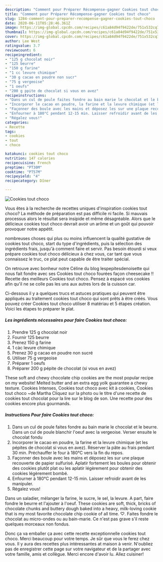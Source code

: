 ```yaml
---
description: "Comment pour Préparer Récompense-gagner Cookies tout choco"
title: "Comment pour Préparer Récompense-gagner Cookies tout choco"
slug: 1284-comment-pour-preparer-recompense-gagner-cookies-tout-choco
date: 2020-06-11T05:28:46.361Z
image: https://img-global.cpcdn.com/recipes/c61a84d94f9422de/751x532cq70/cookies-tout-choco-photo-principale-de-la-recette.jpg
thumbnail: https://img-global.cpcdn.com/recipes/c61a84d94f9422de/751x532cq70/cookies-tout-choco-photo-principale-de-la-recette.jpg
cover: https://img-global.cpcdn.com/recipes/c61a84d94f9422de/751x532cq70/cookies-tout-choco-photo-principale-de-la-recette.jpg
author: Lee West
ratingvalue: 3.7
reviewcount: 6
recipeingredient:
- "125 g chocolat noir"
- "125 beurre"
- "150 g farine"
- "1 cc levure chimique"
- "30 g cacao en poudre non sucr"
- "75 g vergeoise"
- "1 oeufs"
- "200 g ppite de chocolat si vous en avez"
recipeinstructions:
- "Dans un cul de poule faites fondre au bain marie le chocolat et le beurre. Dans un cul de poule blanchir l&#39;oeuf avec la vergeoise. Verser ensuite le chocolat fondu"
- "Incorporer le cacao en poudre, la farine et la levure chimique (et les pépites de chocolat si vous en avez). Réserver la pâte au frais pendant 30 min. Préchauffer le four à 180°C vers la fin du repos."
- "Façonner des boule avec les mains et déposez les sur une plaque recouverte de papier sulfurisé. Aplatir fortement les boules pour obtenir des cookies plutôt plat ou les aplatir légèrement pour obtenir des cookies légèrement bombé."
- "Enfourner à 180°C pendant 12-15 min. Laisser refroidir avant de les manipuler."
- "Régalez vous!"
categories:
- Recette
tags:
- cookies
- tout
- choco

katakunci: cookies tout choco 
nutrition: 147 calories
recipecuisine: French
preptime: "PT30M"
cooktime: "PT57M"
recipeyield: "4"
recipecategory: Dîner

---
```



![Cookies tout choco](https://img-global.cpcdn.com/recipes/c61a84d94f9422de/751x532cq70/cookies-tout-choco-photo-principale-de-la-recette.jpg)

Vous êtes à la recherche de recettes uniques d'inspiration cookies tout choco? La méthode de préparation est pas difficile ni facile. Si mauvais processus alors le résultat sera insipide et même désagréable. Alors que le délicieux cookies tout choco devrait avoir un arôme et un goût qui pouvoir provoquer notre appétit.

nombreuses choses qui plus ou moins influencent la qualité gustative de cookies tout choco, start du type d'ingrédients, puis la sélection des ingrédients frais, jusqu'à comment faire et servir. Pas besoin étourdi si veux prépare cookies tout choco délicieux à chez vous, car tant que vous connaissez le truc, ce plat peut capable de être traiter spécial.

On retrouve avec bonheur notre Céline du blog lespepitesdenoisette qui nous fait fondre avec ses Cookies tout choco fourées façon cheesecake !! Recette des meilleurs Cookies tout choco. Pensez à espacé vos cookies afin qu&#39;il ne se colle pas les uns aux autres lors de la cuisson car.


Ci-dessous il y a quelques trucs et astuces pratiques qui peuvent être appliqués au traitement cookies tout choco qui sont prêts à être créés. Vous pouvez créer Cookies tout choco utiliser 8 matériau et 5 étapes création. Voici les étapes to préparer le plat.

<!--inarticleads1-->

##### Les ingrédients nécessaires pour faire Cookies tout choco:

1. Prendre 125 g chocolat noir
1. Fournir 125 beurre
1. Prenez 150 g farine
1.  1 càc levure chimique
1. Prenez 30 g cacao en poudre non sucré
1. Utiliser 75 g vergeoise
1. Préparer 1 oeufs
1. Préparer 200 g pépite de chocolat (si vous en avez)


These soft and chewy chocolate chip cookies are the most popular recipe on my website! Melted butter and an extra egg yolk guarantee a chewy texture. Cookies Intenses, Cookies tout choco avec kit à cookies, Cookies tout choco ~de Martha Cliquez sur la photo ou le titre d&#39;une recette de cookies tout chocolat pour la lire sur le blog de son. Une recette pour des cookies encore plus gourmands. 

<!--inarticleads2-->

##### Instructions Pour faire Cookies tout choco:

1. Dans un cul de poule faites fondre au bain marie le chocolat et le beurre. Dans un cul de poule blanchir l&#39;oeuf avec la vergeoise. Verser ensuite le chocolat fondu
1. Incorporer le cacao en poudre, la farine et la levure chimique (et les pépites de chocolat si vous en avez). Réserver la pâte au frais pendant 30 min. Préchauffer le four à 180°C vers la fin du repos.
1. Façonner des boule avec les mains et déposez les sur une plaque recouverte de papier sulfurisé. Aplatir fortement les boules pour obtenir des cookies plutôt plat ou les aplatir légèrement pour obtenir des cookies légèrement bombé.
1. Enfourner à 180°C pendant 12-15 min. Laisser refroidir avant de les manipuler.
1. Régalez vous!


Dans un saladier, mélanger la farine, le sucre, le sel, la levure. A part, faire fondre le beurre et l&#39;ajouter à l&#39;oeuf. These cookies are soft, thick, bricks of chocolate chunks and buttery dough baked into a heavy, milk-loving cookie that is my most favorite chocolate chip cookie of all time. ♡. Faites fondre le chocolat au micro-ondes ou au bain-marie. Ce n&#39;est pas grave s&#39;il reste quelques morceaux non fondus. 


Donc ça va emballer ça avec cette recette exceptionnelle cookies tout choco. Merci beaucoup pour votre temps. Je sûr que vous le ferez chez vous. Il y aura des recettes plus  intéressantes at maison à venir. N'oubliez pas de enregistrer cette page sur votre navigateur et de la partager avec votre famille, amis et collègue. Merci encore d'avoir lu. Allez cuisiner!
